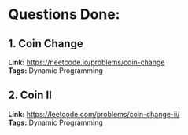 # Questions Done:

## 1. Coin Change    
**Link:** https://neetcode.io/problems/coin-change       
**Tags:** Dynamic Programming  


## 2. Coin II    
**Link:** https://leetcode.com/problems/coin-change-ii/       
**Tags:** Dynamic Programming  
